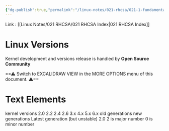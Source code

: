 ```yaml
---
{"dg-publish":true,"permalink":"/linux-notes/021-rhcsa/021-1-fundamentals-of-computer/021-1-4-linux-versions/"}
---
```


Link : [[Linux Notes/021 RHCSA/021 RHCSA Index\|021 RHCSA Index]]

# Linux Versions

Kernel development and versions release is handled by **Open Source Community**



<div class="transclusion internal-embed is-loaded"><div class="markdown-embed">




==⚠  Switch to EXCALIDRAW VIEW in the MORE OPTIONS menu of this document. ⚠==


# Text Elements
kernel versions 
2.0
2.2
2.4
2.6 
3.x
4.x
5.x 
6.x 
old generations 
new generations 
Latest generation
 (but unstable) 
2.0 
2 is major number 
0 is minor number 


</div></div>

